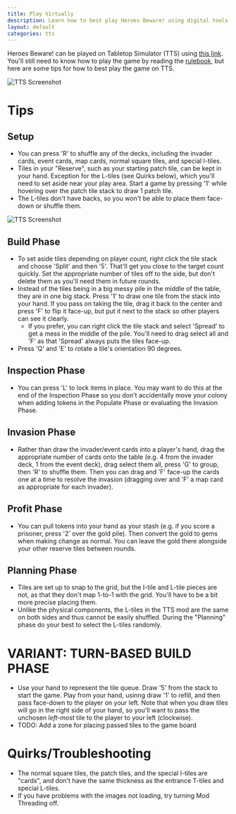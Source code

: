 ```yaml
---
title: Play Virtually
description: Learn how to best play Heroes Beware! using digital tools
layout: default
categories: tts
---
```

<style type="text/css" rel="stylesheet">
</style>
Heroes Beware! can be played on Tabletop Simulator (TTS) using [this link](https://steamcommunity.com/sharedfiles/filedetails/?id=2926062569).
You'll still need to know how to play the game by reading the [rulebook](rules.html), but here are some tips for how to best play the game on TTS.

![TTS Screenshot](media/images/TTS_Screenshot_2023-02-01_100211.png)

# Tips
## Setup
- You can press 'R' to shuffle any of the decks, including the invader cards, event cards, map cards, normal square tiles, and special I-tiles.
- Tiles in your "Reserve", such as your starting patch tile, can be kept in your hand. Exception for the L-tiles (see Quirks below), which you'll need to set aside near your play area. Start a game by pressing '1' while hovering over the patch tile stack to draw 1 patch tile.
- The L-tiles don't have backs, so you won't be able to place them face-down or shuffle them.


![TTS Screenshot](media/images/TTS_Screenshot_2023-02-01_100336.png)

## Build Phase
- To set aside tiles depending on player count, right click the tile stack and choose 'Split' and then '5'. That'll get you close to the target count quickly. Set the appropriate number of tiles off to the side, but don't delete them as you'll need them in future rounds.
- Instead of the tiles being in a big messy pile in the middle of the table, they are in one big stack. Press '1' to draw one tile from the stack into your hand. If you pass on taking the tile, drag it back to the center and press 'F' to flip it face-up, but put it next to the stack so other players can see it clearly.
  - If you prefer, you can right click the tile stack and select 'Spread' to get a mess in the middle of the pile. You'll need to drag select all and 'F' as that 'Spread' always puts the tiles face-up.
- Press 'Q' and 'E' to rotate a tile's orientation 90 degrees.
## Inspection Phase
- You can press 'L' to lock items in place. You may want to do this at the end of the Inspection Phase so you don't accidentally move your colony when adding tokens in the Populate Phase or evaluating the Invasion Phase.
## Invasion Phase
- Rather than draw the invader/event cards into a player's hand, drag the appropriate number of cards onto the table (e.g. 4 from the invader deck, 1 from the event deck), drag select them all, press 'G' to group, then 'R' to shuffle them. Then you can drag and 'F' face-up the cards one at a time to resolve the invasion (dragging over and 'F' a map card as appropriate for each invader).
## Profit Phase
- You can pull tokens into your hand as your stash (e.g. if you score a prisoner, press '2' over the gold pile). Then convert the gold to gems when making change as normal. You can leave the gold there alongside your other reserve tiles between rounds.
## Planning Phase
- Tiles are set up to snap to the grid, but the I-tile and L-tile pieces are not, as that they don't map 1-to-1 with the grid. You'll have to be a bit more precise placing them.
- Unlike the physical components, the L-tiles in the TTS mod are the same on both sides and thus cannot be easily shuffled. During the "Planning" phase do your best to select the L-tiles randomly.

# VARIANT: TURN-BASED BUILD PHASE
- Use your hand to represent the tile queue. Draw '5' from the stack to start the game. Play from your hand, usinng draw '1' to refill, and then pass face-down to the player on your left. Note that when you draw tiles will go in the right side of your hand, so you'll want to pass the unchosen _left-most_ tile to the player to your left (clockwise).
- TODO: Add a zone for placing passed tiles to the game board

# Quirks/Troubleshooting
- The normal square tiles, the patch tiles, and the special I-tiles are "cards", and don't have the same thickness as the entrance T-tiles and special L-tiles.
- If you have problems with the images not loading, try turning Mod Threading off.
